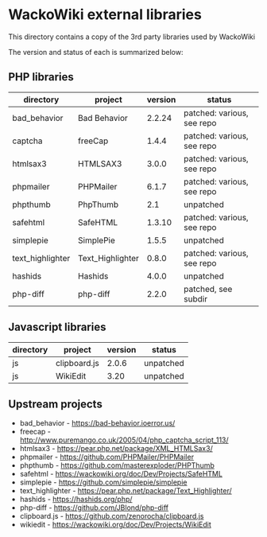 WackoWiki external libraries
============================
This directory contains a copy of the 3rd party libraries used by WackoWiki

The version and status of each is summarized below:

## PHP libraries

| directory			| project			| version	| status |
| ----------------- | ----------------- | --------- | --------- |
| bad_behavior		| Bad Behavior		| 2.2.24	| patched: various, see repo |
| captcha			| freeCap			| 1.4.4		| patched: various, see repo |
| htmlsax3			| HTMLSAX3			| 3.0.0		| patched: various, see repo |
| phpmailer			| PHPMailer			| 6.1.7		| patched: various, see repo |
| phpthumb			| PhpThumb			| 2.1		| unpatched |
| safehtml			| SafeHTML			| 1.3.10	| patched: various, see repo |
| simplepie			| SimplePie			| 1.5.5		| unpatched |
| text_highlighter	| Text_Highlighter	| 0.8.0		| patched: various, see repo |
| hashids			| Hashids			| 4.0.0		| unpatched |
| php-diff			| php-diff			| 2.2.0		| patched, see subdir |

## Javascript libraries

| directory			| project			| version	| status |
| ----------------- | ----------------- | --------- | --------- |
| js				| clipboard.js		| 2.0.6		| unpatched |
| js				| WikiEdit			| 3.20		| unpatched |

Upstream projects
-----------------
- bad_behavior		- https://bad-behavior.ioerror.us/
- freecap			- http://www.puremango.co.uk/2005/04/php_captcha_script_113/
- htmlsax3			- https://pear.php.net/package/XML_HTMLSax3/
- phpmailer			- https://github.com/PHPMailer/PHPMailer
- phpthumb			- https://github.com/masterexploder/PHPThumb
- safehtml			- https://wackowiki.org/doc/Dev/Projects/SafeHTML
- simplepie			- https://github.com/simplepie/simplepie
- text_highlighter	- https://pear.php.net/package/Text_Highlighter/
- hashids			- https://hashids.org/php/
- php-diff			- https://github.com/JBlond/php-diff
- clipboard.js		- https://github.com/zenorocha/clipboard.js
- wikiedit			- https://wackowiki.org/doc/Dev/Projects/WikiEdit
